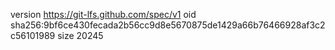 version https://git-lfs.github.com/spec/v1
oid sha256:9bf6ce430fecada2b56cc9d8e5670875de1429a66b76466928af3c2c56101989
size 20245
